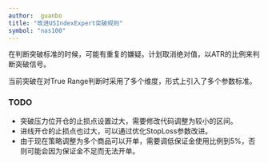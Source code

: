 ```yaml
---
author:  guanbo
title: "改进USIndexExpert突破规则"
symbol: "nas100"
---
```

在判断突破标准的时候，可能有重复的嫌疑。计划取消绝对值，以ATR的比例来判断突破信号。

当前突破在对True Range判断时采用了多个维度，形式上引入了多个参数标准。

### TODO
- 突破压力位开仓的止损点设置过大，需要修改代码调整为较小的区间。
- 进线开仓的止损点也过大，可以通过优化StopLoss参数改进。
- 由于现在策略调整为多个商品可以开单，需要调低保证金使用比例到5%，否则可能会因为保证金不足而无法开单。